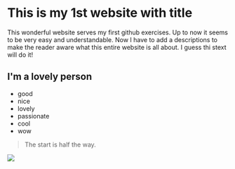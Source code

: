 # This is my 1st website with title
This wonderful website serves my first github exercises. Up to now it seems to be very easy and understandable. Now I have to add a descriptions to make the reader aware what this entire website is all about. I guess thi stext will do it!
## I'm a lovely person
* good
* nice
* lovely
* passionate
* cool
* wow
> The start is half the way.
<img src="https://www.vorname.com/cache/inline-images/daniel-images-name-moods-namensbild-d-m-jpg.m.40.600.png"/>
